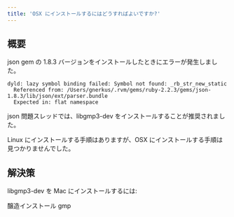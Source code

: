 ```yaml
---
title: 'OSX にインストールするにはどうすればよいですか?'
---
```


## 概要
json gem の 1.8.3 バージョンをインストールしたときにエラーが発生しました。

```
dyld: lazy symbol binding failed: Symbol not found: _rb_str_new_static 
  Referenced from: /Users/gnerkus/.rvm/gems/ruby-2.2.3/gems/json-   1.8.3/lib/json/ext/parser.bundle 
  Expected in: flat namespace

```
json 問題スレッドでは、libgmp3-dev をインストールすることが推奨されました。

Linux にインストールする手順はありますが、OSX にインストールする手順は見つかりませんでした。

## 解決策
libgmp3-dev を Mac にインストールするには:

醸造インストール gmp

